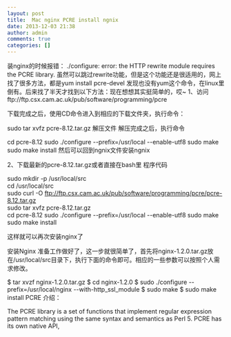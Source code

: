 ```yaml
---
layout: post
title:  Mac nginx PCRE install ngnix
date: 2013-12-03 21:38
author: admin
comments: true
categories: []
---
```

装nginx的时候报错：
./configure: error: the HTTP rewrite module requires the PCRE library.
虽然可以跳过rewrite功能，但是这个功能还是很适用的，网上找了很多方法，都是yum install pcre-devel 
发现也没有yum这个命令，在linux里倒有。后来找了半天才找到以下方法：现在想想其实挺简单的，哎~
1、访问ftp://ftp.csx.cam.ac.uk/pub/software/programming/pcre

下载完成之后，使用CD命令进入到相应的下载文件夹，执行命令：

sudo tar xvfz pcre-8.12.tar.gz  解压文件
解压完成之后，执行命令

cd pcre-8.12
sudo ./configure --prefix=/usr/local --enable-utf8 
sudo make 
sudo make install 
然后可以回到ngnix文件安装ngnix


2、下载最新的pcre-8.12.tar.gz或者直接在bash里
程序代码

sudo mkdir -p /usr/local/src  
cd /usr/local/src  
sudo curl -O ftp://ftp.csx.cam.ac.uk/pub/software/programming/pcre/pcre-8.12.tar.gz  
sudo tar xvfz pcre-8.12.tar.gz  
cd pcre-8.12
sudo ./configure --prefix=/usr/local --enable-utf8 
sudo make 
sudo make install 
 


这样就可以再次安装nginx了

 

安装Nginx
准备工作做好了，这一步就很简单了，首先将nginx-1.2.0.tar.gz放在/usr/local/src目录下，执行下面的命令即可。相应的一些参数可以按照个人需求修改。

$ tar xvzf nginx-1.2.0.tar.gz
$ cd nginx-1.2.0
$ sudo ./configure --prefix=/usr/local/nginx --with-http_ssl_module
$ sudo make
$ sudo make install
PCRE 介绍：

The PCRE library is a set of functions that implement regular expression pattern matching using the same syntax and semantics as Perl 5. PCRE has its own native API,
